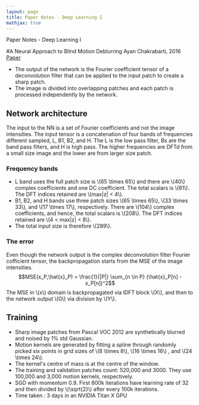 ```yaml
---
layout: page
title: Paper Notes - Deep Learning I
mathjax: true
---
```

Paper Notes - Deep Learning I

#A Neural Approach to Blind Motion Deblurring
Ayan Chakrabarti, 2016
[Paper](http://arxiv.org/abs/1603.04771)

- The output of the network is the Fourier coefficient tensor of a deconvolution filter that can be applied to the input patch to create a sharp patch.
- The image is divided into overlapping patches and each patch is processed independently by the network.

## Network architecture
The input to the NN is a set of Fourier coefficients and not the image intensities. The input tensor is a concatenation of four bands of frequencies different sampled, L, B1, B2, and H. The L is the low pass filter, Bs are the band pass filters, and H is high pass. The higher frequencies are DFTd from a small size image and the lower are from larger size patch. 

### Frequency bands
- L band uses the full patch size is \\(65 \times 65\\) and there are \\(40\\) complex coefficients and one DC coefficient. The total scalars is \\(81\\). The DFT indices retained are \\(max|z| < 4\\).
- B1, B2, and H bands use three patch sizes \\(65 \times 65\\), \\(33 \times 33\\), and \\(17 \times 17\\), respectively. There are \\(104\\) complex coefficients, and hence, the total scalars is \\(208\\). The DFT indices retained are \\(4 < max|z| < 8\\).
- The total input size is therefore \\(289\\).

### The error
Even though the network output is the complex deconvolution filter Fourier cofficient tensor, the backpropagation starts from the MSE of the image intensities.
$$MSE(x_P,\hat{x}_P) = \frac{1}{|P|} \sum_{n \in P} (\hat{x}_P[n] - x_P[n])^2$$ 
The MSE in \\(x\\) domain is backpropagated via IDFT block \\(X\\), and then to the network output \\(G\\) via division by \\(Y\\).

## Training
- Sharp image patches from Pascal VOC 2012 are synthetically blurred and noised by 1% std Gaussian.
- Motion kernels are generated by fitting a spline through randomly picked six points in grid sizes of \\(8 \times 8\\), \\(16 \times 16\\) , and \\(24 \times 24\\).
- The kernel's centre of mass is at the centre of the window.
- The training and validation patches count: 520,000 and 3000. They use 100,000 and 3,000 motion kernels, respectively.
- SGD with momentum 0.9. First 800k iterations have learning rate of 32 and then divided by \\(\sqrt{2}\\) after every 100k iterations.
- Time taken : 3 days in an NVIDIA Titan X GPU